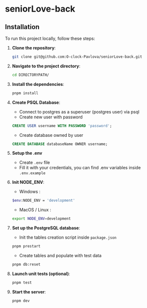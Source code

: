 # seniorLove-back

## Installation

To run this project locally, follow these steps:

1. **Clone the repository**:

   ```sh
   git clone git@github.com:O-clock-Pavlova/seniorLove-back.git
   ```

2. **Navigate to the project directory**:

   ```sh
   cd DIRECTORYPATH/
   ```

3. **Install the dependencies**:

   ```sh
   pnpm install
   ```

4. **Create PSQL Database**:
   - Connect to postgres as a superuser (postgres user) via psql
   - Create new user with password
   ```sql
   CREATE USER username WITH PASSWORD 'password';
   ```
   - Create database owned by user
   ```sql
   CREATE DATABASE databaseName OWNER username;
   ```

5. **Setup the .env**

   - Create `.env` file
   - Fill it with your credentials, you can find .env variables inside `.env.example`

6. **Init NODE_ENV**:

   - Windows :
   ```sh
   $env:NODE_ENV = 'development'
   ```

   - MacOS / Linux :
   ```sh
   export NODE_ENV=development
   ```

7. **Set up the PostgreSQL database**:

   - Init the tables creation script inside `package.json`
   ```sh
   pnpm prestart
   ```
   - Create tables and populate with test data
   ```sh
   pnpm db:reset
   ```

8. **Launch unit tests (optional)**:
   ```sh
   pnpm test
   ```
   
9. **Start the server**:
   ```sh
   pnpm dev
   ```
